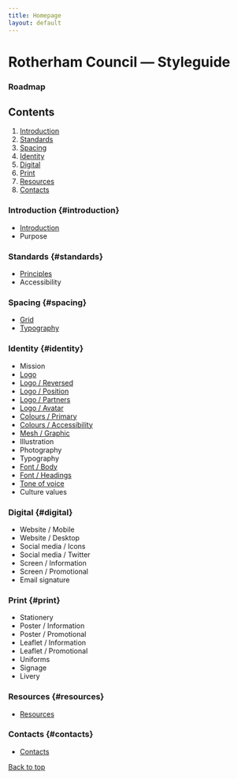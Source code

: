 ```yaml
---
title: Homepage
layout: default
---
```


# Rotherham Council — Styleguide
### Roadmap

## Contents
1. [Introduction](#introduction)
2. [Standards](#standards)
3. [Spacing](#spacing)
4. [Identity](#identity)
5. [Digital](#digital)
6. [Print](#print)
7. [Resources](#resources)
8. [Contacts](#contacts)

### Introduction {#introduction}
- [Introduction](/styleguide/introduction)
- Purpose

### Standards {#standards}
- [Principles](/styleguide/principles)
- Accessibility

### Spacing {#spacing}
- [Grid](/styleguide/grid)
- [Typography](/styleguide/typography)

### Identity {#identity}
- Mission
- [Logo](/styleguide/logo)
- [Logo / Reversed](/styleguide/logo-reversed)
- [Logo / Position](/styleguide/logo-position)
- [Logo / Partners](/styleguide/logo-partners)
- [Logo / Avatar](/styleguide/avatar)
- [Colours / Primary](/styleguide/colours-primary)
- [Colours / Accessibility](/styleguide/colours-accessibility)
- [Mesh / Graphic](/styleguide/mesh-graphic)
- Illustration
- Photography
- Typography
- [Font / Body](/styleguide/body)
- [Font / Headings](/styleguide/headings)
- [Tone of voice](/styleguide/tone-of-voice)
- Culture values

### Digital {#digital}
- Website / Mobile
- Website / Desktop
- Social media / Icons
- Social media / Twitter
- Screen / Information
- Screen / Promotional
- Email signature

### Print {#print}
- Stationery
- Poster / Information
- Poster / Promotional
- Leaflet / Information
- Leaflet / Promotional
- Uniforms
- Signage
- Livery

### Resources {#resources}
- [Resources](/styleguide/resources)

### Contacts {#contacts}
- [Contacts](/styleguide/contacts)

<a href="#top">Back to top</a>
